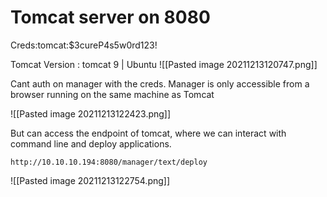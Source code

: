 # Tomcat server on 8080
Creds:tomcat:$3cureP4s5w0rd123!

Tomcat Version : tomcat 9 | Ubuntu
![[Pasted image 20211213120747.png]]

Cant auth on manager with the creds. Manager is only accessible from a browser running on the same machine as Tomcat

![[Pasted image 20211213122423.png]]


But can access the endpoint of tomcat, where we can interact with command line and deploy applications.
```
http://10.10.10.194:8080/manager/text/deploy
```
![[Pasted image 20211213122754.png]]

